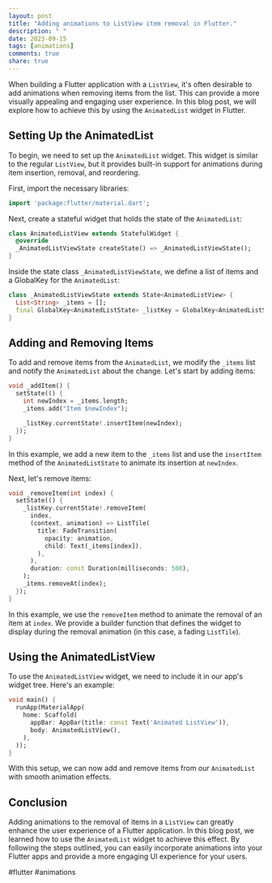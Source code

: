 ```yaml
---
layout: post
title: "Adding animations to ListView item removal in Flutter."
description: " "
date: 2023-09-15
tags: [animations]
comments: true
share: true
---
```


When building a Flutter application with a `ListView`, it's often desirable to add animations when removing items from the list. This can provide a more visually appealing and engaging user experience. In this blog post, we will explore how to achieve this by using the `AnimatedList` widget in Flutter.

## Setting Up the AnimatedList

To begin, we need to set up the `AnimatedList` widget. This widget is similar to the regular `ListView`, but it provides built-in support for animations during item insertion, removal, and reordering.

First, import the necessary libraries:

```dart
import 'package:flutter/material.dart';
```

Next, create a stateful widget that holds the state of the `AnimatedList`:

```dart
class AnimatedListView extends StatefulWidget {
  @override
  _AnimatedListViewState createState() => _AnimatedListViewState();
}
```

Inside the state class `_AnimatedListViewState`, we define a list of items and a GlobalKey for the `AnimatedList`:

```dart
class _AnimatedListViewState extends State<AnimatedListView> {
  List<String> _items = [];
  final GlobalKey<AnimatedListState> _listKey = GlobalKey<AnimatedListState>();
}
```

## Adding and Removing Items

To add and remove items from the `AnimatedList`, we modify the `_items` list and notify the `AnimatedList` about the change. Let's start by adding items:

```dart
void _addItem() {
  setState(() {
    int newIndex = _items.length;
    _items.add("Item $newIndex");

    _listKey.currentState!.insertItem(newIndex);
  });
}
```

In this example, we add a new item to the `_items` list and use the `insertItem` method of the `AnimatedListState` to animate its insertion at `newIndex`.

Next, let's remove items:

```dart
void _removeItem(int index) {
  setState(() {
    _listKey.currentState!.removeItem(
      index,
      (context, animation) => ListTile(
        title: FadeTransition(
          opacity: animation,
          child: Text(_items[index]),
        ),
      ),
      duration: const Duration(milliseconds: 500),
    );
    _items.removeAt(index);
  });
}
```

In this example, we use the `removeItem` method to animate the removal of an item at `index`. We provide a builder function that defines the widget to display during the removal animation (in this case, a fading `ListTile`).

## Using the AnimatedListView

To use the `AnimatedListView` widget, we need to include it in our app's widget tree. Here's an example:

```dart
void main() {
  runApp(MaterialApp(
    home: Scaffold(
      appBar: AppBar(title: const Text('Animated ListView')),
      body: AnimatedListView(),
    ),
  ));
}
```

With this setup, we can now add and remove items from our `AnimatedList` with smooth animation effects.

## Conclusion

Adding animations to the removal of items in a `ListView` can greatly enhance the user experience of a Flutter application. In this blog post, we learned how to use the `AnimatedList` widget to achieve this effect. By following the steps outlined, you can easily incorporate animations into your Flutter apps and provide a more engaging UI experience for your users.

#flutter #animations